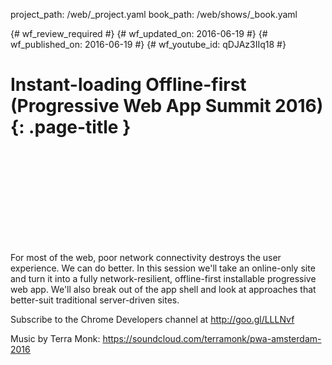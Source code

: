 project_path: /web/_project.yaml
book_path: /web/shows/_book.yaml

{# wf_review_required #}
{# wf_updated_on: 2016-06-19 #}
{# wf_published_on: 2016-06-19 #}
{# wf_youtube_id: qDJAz3IIq18 #}

# Instant-loading Offline-first (Progressive Web App Summit 2016) {: .page-title }


<div class="video-wrapper">
  <iframe class="devsite-embedded-youtube-video" data-video-id="qDJAz3IIq18"
          data-autohide="1" data-showinfo="0" frameborder="0" allowfullscreen>
  </iframe>
</div>


For most of the web, poor network connectivity destroys the user experience. We can do better. In this session we'll take an online-only site and turn it into a fully network-resilient, offline-first installable progressive web app. We'll also break out of the app shell and look at approaches that better-suit traditional server-driven sites.

Subscribe to the Chrome Developers channel at http://goo.gl/LLLNvf

Music by Terra Monk: https://soundcloud.com/terramonk/pwa-amsterdam-2016
